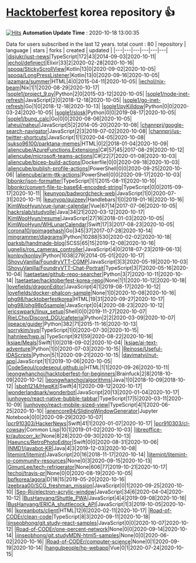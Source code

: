 # [Hacktoberfest](https://hacktoberfest.digitalocean.com/) korea repository :thumbsup: 
[![Hits](https://hits.seeyoufarm.com/api/count/incr/badge.svg?url=https%3A%2F%2Fgithub.com%2Ftaetaetae%2Fhacktoberfest-korea-repo&count_bg=%2379C83D&title_bg=%23555555&icon=&icon_color=%23E7E7E7&title=hits&edge_flat=false)](https://hits.seeyoufarm.com)
**Automation Update Time** : 2020-10-18 13:00:35

Data for users subscribed in the last 12 years. total count : 80
| repository | language | stars | forks | created | updated |
|---|---|---|---|---|---|
|[disjukr/just-news](https://github.com/disjukr/just-news)|TypeScript|172|43|2014-09-03|2020-10-11|
|[jechol/definject](https://github.com/jechol/definject)|Elixir|33|2|2020-02-28|2020-10-16|
|[spoqa/StickyScrollView](https://github.com/spoqa/StickyScrollView)|Kotlin|13|0|2020-09-02|2020-10-05|
|[spoqa/LongPressListener](https://github.com/spoqa/LongPressListener)|Kotlin|13|0|2020-09-16|2020-10-05|
|[azamara/summer](https://github.com/azamara/summer)|HTML|4|0|2015-04-11|2020-10-05|
|[jechol/nix-beam](https://github.com/jechol/nix-beam)|Nix|1|1|2020-08-29|2020-10-17|
|[sople1/project_9.py](https://github.com/sople1/project_9.py)|Python|2|0|2015-03-12|2020-10-05|
|[sople1/node-inet-refresh](https://github.com/sople1/node-inet-refresh)|JavaScript|2|0|2018-12-18|2020-10-05|
|[sople1/go-inet-refresh](https://github.com/sople1/go-inet-refresh)|Go|1|0|2018-12-18|2020-10-13|
|[sople1/pyKilldow](https://github.com/sople1/pyKilldow)|Python|0|0|2020-03-24|2020-10-05|
|[sople1/slosk](https://github.com/sople1/slosk)|Python|0|0|2019-08-17|2020-10-05|
|[sople1/bung_calc](https://github.com/sople1/bung_calc)|Go|0|0|2020-08-06|2020-10-05|
|[aheui/naheui](https://github.com/aheui/naheui)|JavaScript|5|2|2014-05-20|2020-10-08|
|[channprj/google-search-navigator](https://github.com/channprj/google-search-navigator)|JavaScript|2|3|2019-07-02|2020-10-08|
|[channprj/us-twitter-shortcuts](https://github.com/channprj/us-twitter-shortcuts)|JavaScript|1|1|2020-04-05|2020-10-08|
|[sukso96100/parktana-memes](https://github.com/sukso96100/parktana-memes)|HTML|0|2|2018-01-04|2020-10-09|
|[aliencube/AzureFunctions.Extensions](https://github.com/aliencube/AzureFunctions.Extensions)|C#|57|45|2017-08-29|2020-10-12|
|[aliencube/microsoft-teams-actions](https://github.com/aliencube/microsoft-teams-actions)|C#|22|7|2020-01-08|2020-10-03|
|[aliencube/bicep-build-actions](https://github.com/aliencube/bicep-build-actions)|Dockerfile|0|0|2020-09-18|2020-10-03|
|[aliencube/publish-profile-actions](https://github.com/aliencube/publish-profile-actions)|PowerShell|0|0|2020-09-25|2020-10-06|
|[aliencube/arm-ttk-actions](https://github.com/aliencube/arm-ttk-actions)|PowerShell|0|0|2020-09-17|2020-10-03|
|[bbonkr/json-formatter](https://github.com/bbonkr/json-formatter)|TypeScript|1|1|2015-08-11|2020-10-10|
|[bbonkr/convert-file-to-base64-encoded-string](https://github.com/bbonkr/convert-file-to-base64-encoded-string)|TypeScript|0|0|2015-09-17|2020-10-11|
|[keunyop/badwordcheck-web](https://github.com/keunyop/badwordcheck-web)|JavaScript|1|0|2020-07-31|2020-10-11|
|[keunyop/quizeey](https://github.com/keunyop/quizeey)|Handlebars|1|0|2019-01-16|2020-10-16|
|[KimWooHyun/vue-lunar-calendar](https://github.com/KimWooHyun/vue-lunar-calendar)|Vue|67|14|2017-07-06|2020-10-05|
|[hackrslab/studyolle](https://github.com/hackrslab/studyolle)|Java|34|21|2020-03-12|2020-10-17|
|[KimWooHyun/resume](https://github.com/KimWooHyun/resume)|JavaScript|27|16|2018-01-03|2020-10-05|
|[KimWooHyun/WHLunarCalendar](https://github.com/KimWooHyun/WHLunarCalendar)|Swift|17|3|2017-08-23|2020-10-05|
|[corona10/goimagehash](https://github.com/corona10/goimagehash)|Go|345|37|2017-07-28|2020-10-14|
|[mingrammer/diagrams](https://github.com/mingrammer/diagrams)|Python|10288|530|2020-02-02|2020-10-18|
|[parksb/handmade-blog](https://github.com/parksb/handmade-blog)|SCSS|65|15|2019-12-08|2020-10-16|
|[ugnelis/ros_cameras_controller](https://github.com/ugnelis/ros_cameras_controller)|JavaScript|4|0|2018-07-23|2019-06-13|
|[konlpy/konlpy](https://github.com/konlpy/konlpy)|Python|1038|279|2014-05-01|2020-10-17|
|[ShoyuVanilla/FoundryVTT-CGMP](https://github.com/ShoyuVanilla/FoundryVTT-CGMP)|JavaScript|3|3|2020-05-19|2020-10-03|
|[ShoyuVanilla/FoundryVTT-Chat-Portrait](https://github.com/ShoyuVanilla/FoundryVTT-Chat-Portrait)|TypeScript|3|7|2020-05-16|2020-10-04|
|[taetaetae/github-repo-searcher](https://github.com/taetaetae/github-repo-searcher)|Python|3|7|2020-10-11|2020-10-14|
|[taetaetae/hacktoberfest-korea-repo](https://github.com/taetaetae/hacktoberfest-korea-repo)|None|1|1|2020-10-12|2020-10-18|
|[lovefields/dragonEditor](https://github.com/lovefields/dragonEditor)|JavaScript|4|1|2019-08-17|2020-10-12|
|[lovefields/docker-phalcon-sample](https://github.com/lovefields/docker-phalcon-sample)|None|1|0|2020-10-08|2020-10-16|
|[phg98/hacktoberfestkorea](https://github.com/phg98/hacktoberfestkorea)|HTML|19|31|2020-09-27|2020-10-17|
|[phg98/phg98p5sample](https://github.com/phg98/phg98p5sample)|JavaScript|0|4|2020-08-23|2020-10-12|
|[ericswpark/linux_setup](https://github.com/ericswpark/linux_setup)|Shell|0|0|2019-11-27|2020-10-07|
|[RieLCho/Discord_DGUcafeteria](https://github.com/RieLCho/Discord_DGUcafeteria)|Python|2|2|2020-03-09|2020-10-07|
|[iipeace/guider](https://github.com/iipeace/guider)|Python|382|71|2015-11-16|2020-10-13|
|[sorrykim/syp](https://github.com/sorrykim/syp)|TypeScript|1|0|2020-07-30|2020-10-15|
|[hahnlee/hwp.js](https://github.com/hahnlee/hwp.js)|TypeScript|921|59|2020-08-22|2020-10-16|
|[ksjae/Meals](https://github.com/ksjae/Meals)|Swift|1|0|2018-09-02|2020-10-04|
|[ksjae/ai-text-adventure](https://github.com/ksjae/ai-text-adventure)|Python|1|0|2020-07-03|2020-10-15|
|[Reinose/Useful-IDAScripts](https://github.com/Reinose/Useful-IDAScripts)|Python|5|1|2020-09-21|2020-10-15|
|[davimatyi/nut-app](https://github.com/davimatyi/nut-app)|JavaScript|1|1|2019-10-06|2020-10-05|
|[CodeSeoul/codeseoul.github.io](https://github.com/CodeSeoul/codeseoul.github.io)|HTML|1|1|2020-09-26|2020-10-11|
|[jeongwhanchoi/hacktoberfest-for-beginners](https://github.com/jeongwhanchoi/hacktoberfest-for-beginners)|Brainfuck|2|8|2018-10-09|2020-10-12|
|[jeongwhanchoi/algorithms](https://github.com/jeongwhanchoi/algorithms)|Java|1|0|2018-10-09|2018-10-12|
|[sboh1214/HwpKit](https://github.com/sboh1214/HwpKit)|Swift|4|1|2020-09-12|2020-10-17|
|[wonderlandpark/wonderbot](https://github.com/wonderlandpark/wonderbot)|JavaScript|20|13|2020-01-04|2020-10-17|
|[junhoyeo/react-native-bubble-tabbar](https://github.com/junhoyeo/react-native-bubble-tabbar)|TypeScript|17|5|2020-03-11|2020-10-09|
|[junhoyeo/react-mobile-sized-view](https://github.com/junhoyeo/react-mobile-sized-view)|TypeScript|4|1|2020-06-25|2020-10-10|
|[anencore94/SlidingWindowGenerator](https://github.com/anencore94/SlidingWindowGenerator)|Jupyter Notebook|0|0|2020-09-29|2020-10-07|
|[pcr910303/HackerNews](https://github.com/pcr910303/HackerNews)|Swift|41|1|2020-01-07|2020-10-17|
|[pcr910303/cl-cowsay](https://github.com/pcr910303/cl-cowsay)|Common Lisp|10|1|2019-01-02|2020-10-03|
|[libreoffice-kr/autocorr_kr](https://github.com/libreoffice-kr/autocorr_kr)|None|8|28|2020-09-30|2020-10-13|
|[Haeuncs/RetroPhotoEditor](https://github.com/Haeuncs/RetroPhotoEditor)|Swift|0|0|2020-08-31|2020-10-06|
|[INMD1/javabot-KR](https://github.com/INMD1/javabot-KR)|Java|4|3|2019-12-03|2020-10-08|
|[litemint/litemint](https://github.com/litemint/litemint)|JavaScript|20|16|2018-11-17|2020-10-14|
|[litemint/litemint-io-community-resources](https://github.com/litemint/litemint-io-community-resources)|None|0|3|2020-09-15|2020-10-13|
|[GimunLee/tech-refrigerator](https://github.com/GimunLee/tech-refrigerator)|None|606|77|2019-10-21|2020-10-17|
|[techoi/travis-pr](https://github.com/techoi/travis-pr)|None|0|0|2020-08-19|2020-10-05|
|[bpfkorea/agora](https://github.com/bpfkorea/agora)|D|18|15|2019-05-20|2020-10-16|
|[zeebraa00/SCG_freshman_mission](https://github.com/zeebraa00/SCG_freshman_mission)|JavaScript|0|1|2020-09-25|2020-10-10|
|[Seo-Rii/electron-acrylic-window](https://github.com/Seo-Rii/electron-acrylic-window)|JavaScript|34|6|2020-04-04|2020-10-12|
|[BusHanyang/Shuttle_PWA](https://github.com/BusHanyang/Shuttle_PWA)|JavaScript|4|4|2019-09-08|2020-10-16|
|[BusHanyang/ERICA_shuttlecock_API](https://github.com/BusHanyang/ERICA_shuttlecock_API)|JavaScript|1|3|2019-10-05|2020-10-16|
|[koreanbots/client](https://github.com/koreanbots/client)|HTML|12|6|2020-02-11|2020-10-17|
|[Road-of-CODEr/clean-code](https://github.com/Road-of-CODEr/clean-code)|TypeScript|8|3|2020-09-11|2020-10-18|
|[jinseobhong/git.study-react-samples](https://github.com/jinseobhong/git.study-react-samples)|JavaScript|0|0|2020-10-07|2020-10-12|
|[Road-of-CODEr/one-percent-network](https://github.com/Road-of-CODEr/one-percent-network)|None|0|0|2020-09-14|2020-10-14|
|[jinseobhong/git.studyMDN-html5-samples](https://github.com/jinseobhong/git.studyMDN-html5-samples)|None|0|0|2020-06-02|2020-10-16|
|[Road-of-CODEr/computer-science](https://github.com/Road-of-CODEr/computer-science)|None|0|1|2020-09-19|2020-10-14|
|[hangulpeople/hp-webapp](https://github.com/hangulpeople/hp-webapp)|Vue|0|1|2020-07-24|2020-10-15|
